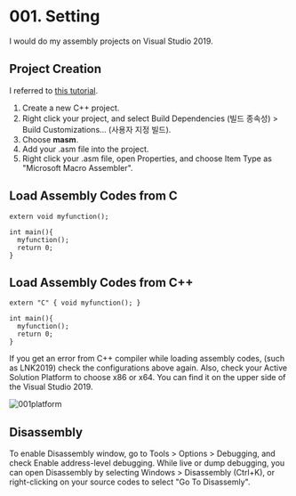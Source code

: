 # 001. Setting
I would do my assembly projects on Visual Studio 2019.
## Project Creation
I referred to [this tutorial](https://programminghaven.home.blog/2020/02/16/setup-an-assembly-project-on-visual-studio-2019/).

1. Create a new C++ project.
2. Right click your project, and select Build Dependencies (빌드 종속성) > Build Customizations... (사용자 지정 빌드).
3. Choose **masm**.
4. Add your .asm file into the project.
5. Right click your .asm file, open Properties, and choose Item Type as "Microsoft Macro Assembler".

## Load Assembly Codes from C
    extern void myfunction();
    
    int main(){
      myfunction();
      return 0;
    }

## Load Assembly Codes from C++
    extern "C" { void myfunction(); }

    int main(){
      myfunction();
      return 0;
    }

If you get an error from C++ compiler while loading assembly codes, (such as LNK2019) check the configurations above again. Also, check your Active Solution Platform to choose x86 or x64. You can find it on the upper side of the Visual Studio 2019.

![001platform](https://user-images.githubusercontent.com/48712088/152682990-88b68176-f08c-436a-8327-73a2dcc1a5e9.png)

## Disassembly
To enable Disassembly window, go to Tools > Options > Debugging, and check Enable address-level debugging. While live or dump debugging, you can open Disassembly by selecting Windows > Disassembly (Ctrl+K), or right-clicking on your source codes to select "Go To Disassemly".

